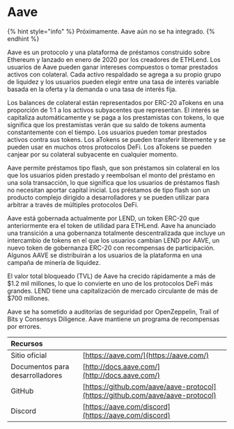 # Aave

{% hint style="info" %}
Próximamente. Aave aún no se ha integrado.
{% endhint %}

Aave es un protocolo y una plataforma de préstamos construido sobre Ethereum y lanzado en enero de 2020 por los creadores de ETHLend. Los usuarios de Aave pueden ganar intereses compuestos o tomar prestados activos con colateral. Cada activo respaldado se agrega a su propio grupo de liquidez y los usuarios pueden elegir entre una tasa de interés variable basada en la oferta y la demanda o una tasa de interés fija.

Los balances de colateral están representados por ERC-20 aTokens en una proporción de 1:1 a los activos subyacentes que representan. El interés se capitaliza automáticamente y se paga a los prestamistas con tokens, lo que significa que los prestamistas verán que su saldo de tokens aumenta constantemente con el tiempo. Los usuarios pueden tomar prestados activos contra sus tokens. Los aTokens se pueden transferir libremente y se pueden usar en muchos otros protocolos DeFi. Los aTokens se pueden canjear por su colateral subyacente en cualquier momento.

Aave permite préstamos tipo flash, que son préstamos sin colateral en los que los usuarios piden prestado y reembolsan el monto del préstamo en una sola transacción, lo que significa que los usuarios de préstamos flash no necesitan aportar capital inicial. Los préstamos de tipo flash son un producto complejo dirigido a desarrolladores y se pueden utilizar para arbitrar a través de múltiples protocolos DeFi.

Aave está gobernada actualmente por LEND, un token ERC-20 que anteriormente era el token de utilidad para ETHLend. Aave ha anunciado una transición a una gobernanza totalmente descentralizada que incluye un intercambio de tokens en el que los usuarios cambian LEND por AAVE, un nuevo token de gobernanza ERC-20 con recompensas de participación. Algunos AAVE se distribuirán a los usuarios de la plataforma en una campaña de minería de liquidez.

El valor total bloqueado \(TVL\) de Aave ha crecido rápidamente a más de $1.2 mil millones, lo que lo convierte en uno de los protocolos DeFi más grandes. LEND tiene una capitalización de mercado circulante de más de $700 millones.

Aave se ha sometido a auditorías de seguridad por OpenZeppelin, Trail of Bits y Consensys Diligence. Aave mantiene un programa de recompensas por errores.

| Recursos |  |
| :--- | :--- |
| Sitio oficial | [https://aave.com/](https://aave.com/) |
| Documentos para desarrolladores | [http://docs.aave.com/](http://docs.aave.com/) |
| GitHub | [https://github.com/aave/aave-protocol](https://github.com/aave/aave-protocol) |
| Discord | [https://aave.com/discord](https://aave.com/discord) |

